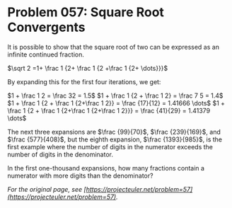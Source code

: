 # Problem 057: Square Root Convergents

It is possible to show that the square root of two can be expressed as an infinite continued fraction.

$\sqrt 2 =1+ \frac 1 {2+ \frac 1 {2 +\frac 1 {2+ \dots}}}$

By expanding this for the first four iterations, we get:

$1 + \frac 1 2 = \frac  32 = 1.5$
$1 + \frac 1 {2 + \frac 1 2} = \frac 7 5 = 1.4$
$1 + \frac 1 {2 + \frac 1 {2+\frac 1 2}} = \frac {17}{12} = 1.41666 \dots$
$1 + \frac 1 {2 + \frac 1 {2+\frac 1 {2+\frac 1 2}}} = \frac {41}{29} = 1.41379 \dots$

The next three expansions are $\frac {99}{70}$, $\frac {239}{169}$, and $\frac {577}{408}$, but the eighth expansion, $\frac {1393}{985}$, is the first example where the number of digits in the numerator exceeds the number of digits in the denominator.

In the first one-thousand expansions, how many fractions contain a numerator with more digits than the denominator?

*For the original page, see [https://projecteuler.net/problem=57](https://projecteuler.net/problem=57).*
